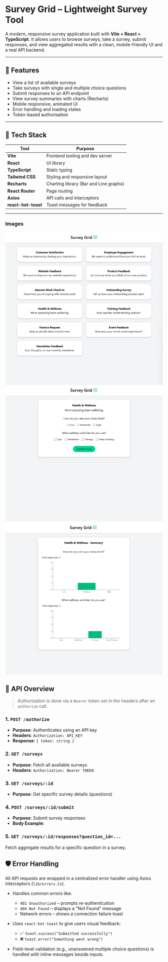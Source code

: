 # Survey Grid – Lightweight Survey Tool

A modern, responsive survey application built with **Vite + React + TypeScript**. It allows users to browse surveys, take a survey, submit responses, and view aggregated results with a clean, mobile-friendly UI and a real API backend.

---

## 🚀 Features

- View a list of available surveys
- Take surveys with single and multiple choice questions
- Submit responses to an API endpoint
- View survey summaries with charts (Recharts)
- Mobile responsive, animated UI
- Error handling and loading states
- Token-based authorisation

---

## 🧩 Tech Stack

| Tool             | Purpose                                 |
|------------------|------------------------------------------|
| **Vite**         | Frontend tooling and dev server          |
| **React**        | UI library                               |
| **TypeScript**   | Static typing                            |
| **Tailwind CSS** | Styling and responsive layout            |
| **Recharts**     | Charting library (Bar and Line graphs)   |
| **React Router** | Page routing                             |
| **Axios**        | API calls and interceptors               |
| **react-hot-toast** | Toast messages for feedback         |

---

### Images
![Homepage Screenshot](./src/assets/homepage.png)
![Survey Screenshot](./src/assets/survey.png)
![Summary Screenshot](./src/assets/summary.png)


## 🔌 API Overview

> Authorization is done via a `Bearer` token set in the headers after an `authorize` call.

### 1. `POST /authorize`
- **Purpose**: Authenticates using an API key
- **Headers**: `Authorization: API_KEY`
- **Response**: `{ token: string }`

### 2. `GET /surveys`
- **Purpose**: Fetch all available surveys
- **Headers**: `Authorization: Bearer TOKEN`

### 3. `GET /surveys/:id`
- **Purpose**: Get specific survey details (questions)

### 4. `POST /surveys/:id/submit`
- **Purpose**: Submit survey responses
- **Body Example**:

### 5. `GET /surveys/:id/responses?question_id=...`

Fetch aggregate results for a specific question in a survey.


## 🛡 Error Handling

All API requests are wrapped in a centralized error handler using Axios interceptors (`lib/errors.ts`).

- Handles common errors like:
  - `401 Unauthorized` – prompts re-authentication
  - `404 Not Found` – displays a "Not Found" message
  - Network errors – shows a connection failure toast

- Uses `react-hot-toast` to give users visual feedback:
  - ✅ `toast.success("Submitted successfully")`
  - ❌ `toast.error("Something went wrong")`

- Field-level validation (e.g., unanswered multiple choice questions) is handled with inline messages beside inputs.

